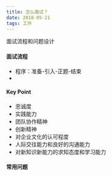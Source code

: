```yaml
---
title: 怎么面试？
date: 2018-05-21
tags: 工作
---
```


面试流程和问题设计
 <!-- more -->

#### 面试流程
 * 程序：准备-引入-正题-结束
 * 

#### Key Point
 * 忠诚度
 * 实践能力
 * 团队协作精神
 * 创新精神
 * 对企业文化的认可程度
 * 人际交往能力和良好的沟通能力
 * 对新知识新能力的求知态度和学习能力

#### 常用问题
